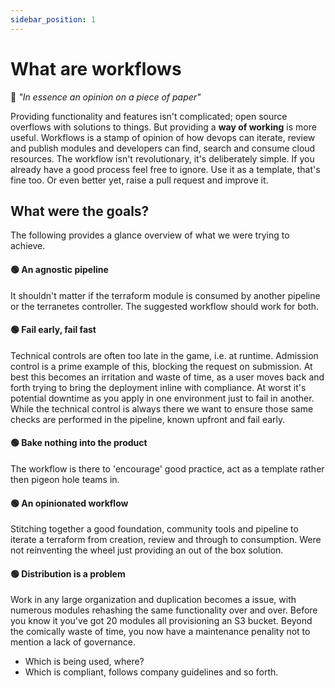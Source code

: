 ```yaml
---
sidebar_position: 1
---
```


# What are workflows

💬 _"In essence an opinion on a piece of paper"_

Providing functionality and features isn't complicated; open source overflows with solutions to things. But providing a **way of working** is more useful. Workflows is a stamp of opinion of how devops can iterate, review and publish modules and developers can find, search and consume cloud resources. The workflow isn't revolutionary, it's deliberately simple. If you already have a good process feel free to ignore. Use it as a template, that's fine too. Or even better yet, raise a pull request and improve it.

## What were the goals?

The following provides a glance overview of what we were trying to achieve.

#### 🟢 **An agnostic pipeline**

It shouldn't matter if the terraform module is consumed by another pipeline or the terranetes controller. The suggested workflow should work for both.

#### 🟢 **Fail early, fail fast**

Technical controls are often too late in the game, i.e. at runtime. Admission control is a prime example of this, blocking the request on submission. At best this becomes an irritation and waste of time, as a user moves back and forth trying to bring the deployment inline with compliance. At worst it's potential downtime as you apply in one environment just to fail in another. While the technical control is always there we want to ensure those same checks are performed in the pipeline, known upfront and fail early.

#### 🟢 **Bake nothing into the product**

The workflow is there to 'encourage' good practice, act as a template rather then pigeon hole teams in.

#### 🟢 **An opinionated workflow**

Stitching together a good foundation, community tools and pipeline to iterate a terraform from creation, review and through to consumption. Were not reinventing the wheel just providing an out of the box solution.

#### 🟢 **Distribution is a problem**

Work in any large organization and duplication becomes a issue, with numerous modules rehashing the same functionality over and over. Before you know it you've got 20 modules all provisioning an S3 bucket. Beyond the comically waste of time, you now have a maintenance penality not to mention a lack of governance.

* Which is being used, where?
* Which is compliant, follows company guidelines and so forth.
